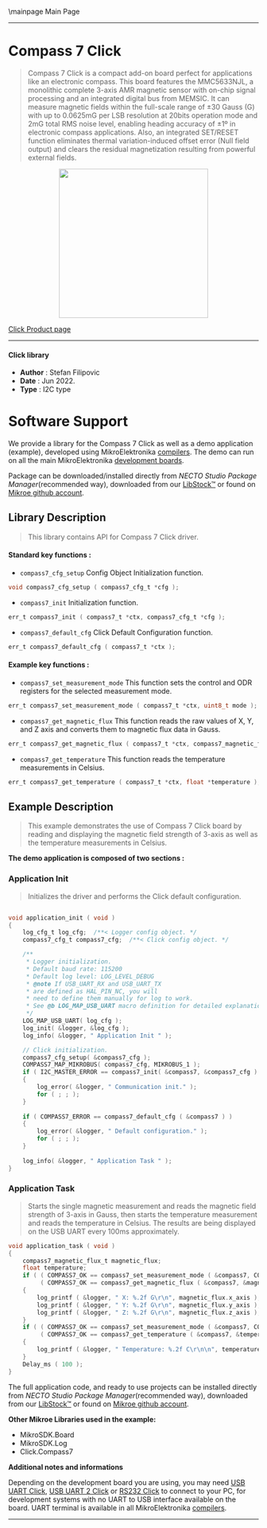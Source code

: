 \mainpage Main Page

---
# Compass 7 Click

> Compass 7 Click is a compact add-on board perfect for applications like an electronic compass. This board features the MMC5633NJL, a monolithic complete 3-axis AMR magnetic sensor with on-chip signal processing and an integrated digital bus from MEMSIC. It can measure magnetic fields within the full-scale range of ±30 Gauss (G) with up to 0.0625mG per LSB resolution at 20bits operation mode and 2mG total RMS noise level, enabling heading accuracy of ±1º in electronic compass applications. Also, an integrated SET/RESET function eliminates thermal variation-induced offset error (Null field output) and clears the residual magnetization resulting from powerful external fields.

<p align="center">
  <img src="https://download.mikroe.com/images/click_for_ide/compass7_click.png" height=300px>
</p>

[Click Product page](https://www.mikroe.com/compass-7-click)

---


#### Click library

- **Author**        : Stefan Filipovic
- **Date**          : Jun 2022.
- **Type**          : I2C type


# Software Support

We provide a library for the Compass 7 Click
as well as a demo application (example), developed using MikroElektronika
[compilers](https://www.mikroe.com/necto-studio).
The demo can run on all the main MikroElektronika [development boards](https://www.mikroe.com/development-boards).

Package can be downloaded/installed directly from *NECTO Studio Package Manager*(recommended way), downloaded from our [LibStock&trade;](https://libstock.mikroe.com) or found on [Mikroe github account](https://github.com/MikroElektronika/mikrosdk_click_v2/tree/master/clicks).

## Library Description

> This library contains API for Compass 7 Click driver.

#### Standard key functions :

- `compass7_cfg_setup` Config Object Initialization function.
```c
void compass7_cfg_setup ( compass7_cfg_t *cfg );
```

- `compass7_init` Initialization function.
```c
err_t compass7_init ( compass7_t *ctx, compass7_cfg_t *cfg );
```

- `compass7_default_cfg` Click Default Configuration function.
```c
err_t compass7_default_cfg ( compass7_t *ctx );
```

#### Example key functions :

- `compass7_set_measurement_mode` This function sets the control and ODR registers for the selected measurement mode.
```c
err_t compass7_set_measurement_mode ( compass7_t *ctx, uint8_t mode );
```

- `compass7_get_magnetic_flux` This function reads the raw values of X, Y, and Z axis and converts them to magnetic flux data in Gauss.
```c
err_t compass7_get_magnetic_flux ( compass7_t *ctx, compass7_magnetic_flux_t *flux );
```

- `compass7_get_temperature` This function reads the temperature measurements in Celsius.
```c
err_t compass7_get_temperature ( compass7_t *ctx, float *temperature );
```

## Example Description

> This example demonstrates the use of Compass 7 Click board by reading and displaying the magnetic field strength of 3-axis as well as the temperature measurements in Celsius.

**The demo application is composed of two sections :**

### Application Init

> Initializes the driver and performs the Click default configuration.

```c

void application_init ( void )
{
    log_cfg_t log_cfg;  /**< Logger config object. */
    compass7_cfg_t compass7_cfg;  /**< Click config object. */

    /** 
     * Logger initialization.
     * Default baud rate: 115200
     * Default log level: LOG_LEVEL_DEBUG
     * @note If USB_UART_RX and USB_UART_TX 
     * are defined as HAL_PIN_NC, you will 
     * need to define them manually for log to work. 
     * See @b LOG_MAP_USB_UART macro definition for detailed explanation.
     */
    LOG_MAP_USB_UART( log_cfg );
    log_init( &logger, &log_cfg );
    log_info( &logger, " Application Init " );

    // Click initialization.
    compass7_cfg_setup( &compass7_cfg );
    COMPASS7_MAP_MIKROBUS( compass7_cfg, MIKROBUS_1 );
    if ( I2C_MASTER_ERROR == compass7_init( &compass7, &compass7_cfg ) ) 
    {
        log_error( &logger, " Communication init." );
        for ( ; ; );
    }
    
    if ( COMPASS7_ERROR == compass7_default_cfg ( &compass7 ) )
    {
        log_error( &logger, " Default configuration." );
        for ( ; ; );
    }
    
    log_info( &logger, " Application Task " );
}

```

### Application Task

> Starts the single magnetic measurement and reads the magnetic field strength of 3-axis in Gauss, then starts the temperature measurement and reads the temperature in Celsius.
The results are being displayed on the USB UART every 100ms approximately.

```c
void application_task ( void )
{
    compass7_magnetic_flux_t magnetic_flux;
    float temperature;
    if ( ( COMPASS7_OK == compass7_set_measurement_mode ( &compass7, COMPASS7_MEAS_SINGLE_M ) ) &&
         ( COMPASS7_OK == compass7_get_magnetic_flux ( &compass7, &magnetic_flux ) ) )
    {
        log_printf ( &logger, " X: %.2f G\r\n", magnetic_flux.x_axis );
        log_printf ( &logger, " Y: %.2f G\r\n", magnetic_flux.y_axis );
        log_printf ( &logger, " Z: %.2f G\r\n", magnetic_flux.z_axis );
    }
    if ( ( COMPASS7_OK == compass7_set_measurement_mode ( &compass7, COMPASS7_MEAS_SINGLE_T ) ) &&
         ( COMPASS7_OK == compass7_get_temperature ( &compass7, &temperature ) ) )
    {
        log_printf ( &logger, " Temperature: %.2f C\r\n\n", temperature );
    }
    Delay_ms ( 100 );
}
```

The full application code, and ready to use projects can be installed directly from *NECTO Studio Package Manager*(recommended way), downloaded from our [LibStock&trade;](https://libstock.mikroe.com) or found on [Mikroe github account](https://github.com/MikroElektronika/mikrosdk_click_v2/tree/master/clicks).

**Other Mikroe Libraries used in the example:**

- MikroSDK.Board
- MikroSDK.Log
- Click.Compass7

**Additional notes and informations**

Depending on the development board you are using, you may need
[USB UART Click](https://www.mikroe.com/usb-uart-click),
[USB UART 2 Click](https://www.mikroe.com/usb-uart-2-click) or
[RS232 Click](https://www.mikroe.com/rs232-click) to connect to your PC, for
development systems with no UART to USB interface available on the board. UART
terminal is available in all MikroElektronika
[compilers](https://shop.mikroe.com/compilers).

---
